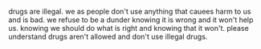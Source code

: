 drugs are illegal.
we as people don't use anything that cauees harm to us and is bad.
we refuse to be a dunder knowing it is wrong and it won't help us.
knowing we should do what is right and knowing that it won't.
please understand drugs aren't allowed and don't use illegal drugs.
